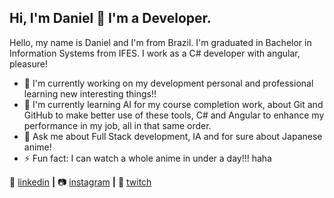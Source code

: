 ## Hi, I'm Daniel 👋 I'm a Developer.

Hello, my name is Daniel and I'm from Brazil.
I'm graduated in Bachelor in Information Systems from IFES.
I work as a C# developer with angular, pleasure!

- 🔭 I'm currently working on my development personal and professional learning new interesting things!!  
- 🧠 I'm currently learning AI for my course completion work, about Git and GitHub to make better use of these tools, C# and Angular to enhance my performance in my job, all in that same order.  
- 💬 Ask me about Full Stack development, IA and for sure about Japanese anime!  
- ⚡ Fun fact: I can watch a whole anime in under a day!!! haha  

👔 [linkedin][linkedin] **|** 
📷 [instagram][instagram] **|** 
🎥 [twitch][twitch]

[linkedin]: https://linkedin.com/in/daniel-com%C3%A9rio-92b271150
[instagram]: https://instagram.com/comeriodaniel
[twitch]: https://twitch.tv/tensodemais
